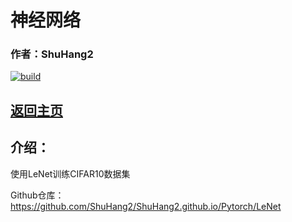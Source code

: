 # 神经网络

### 作者：ShuHang2

[![build](https://github.com/Anduin2017/HowToCook/actions/workflows/build.yml/badge.svg)](https://github.com/ShuHang2/ShuHang2.github.io)

## [返回主页](../Pytorch.MD)

## 介绍：

使用LeNet训练CIFAR10数据集

Github仓库：https://github.com/ShuHang2/ShuHang2.github.io/Pytorch/LeNet